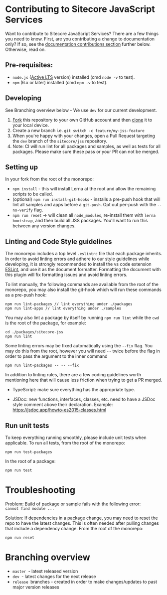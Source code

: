 # Contributing to Sitecore JavaScript Services

Want to contribute to Sitecore JavaScript Services? There are a few things you need to know. First, are you contributing a change to documentation only? If so, see the [documentation contributions section](#documentation-contribution) further below. Otherwise, read on.

## Pre-requisites:

- `node.js` ([Active LTS](https://nodejs.org/en/about/releases/) version) installed (cmd `node -v` to test).
- `npm` (6.x or later) installed (cmd `npm -v` to test).

## Developing

See Branching overview below - We use `dev` for our current development.

1. [Fork](https://help.github.com/articles/fork-a-repo/) this repository to your own GitHub account and then [clone](https://help.github.com/articles/cloning-a-repository/) it to your local device.
2. Create a new branch i.e. `git switch -c feature/my-jss-feature`
3. When you're happy with your changes, open a Pull Request targeting the `dev` branch of the `sitecore/jss` repository. 
4. Note: CI will run lint for all packages and samples, as well as tests for all packages. Please make sure these pass or your PR can not be merged.

## Setting up

In your fork from the root of the monorepo:

- `npm install` - this will install Lerna at the root and allow the remaining scripts to be called.
- (optional) `npm run install-git-hooks` - installs a pre-push hook that will lint all samples and apps before a `git-push`. Opt out per-push with the `--no-verify` flag.
- `npm run reset` -> will clean all `node_modules`, re-install them with `lerna bootstrap`, and then build all JSS packages. You'll want to run this between any version changes.

## Linting and Code Style guidelines

The monorepo includes a top level `.eslintrc` file that each package inherits. In order to avoid linting errors and adhere to our style guidelines while developing, it is strongly recommended to install the vs code extension  [ESLint](https://marketplace.visualstudio.com/items?itemName=dbaeumer.vscode-eslint), and use it as the document formatter. Formatting the document with this plugin will fix formatting issues and avoid linting errors.

To lint manually, the following commands are available from the root of the monorepo, you may also install the git-hook which will run these commands as a pre-push hook:

```shell
npm run lint-packages // lint everything under ./packages
npm run lint-apps // lint everything under ./samples
```

You may also lint a package by itself by running `npm run lint` while the `cwd` is the root of the package, for example:

```shell
cd ./packages/sitecore-jss
npm run lint
```

Some linting errors may be fixed automatically using the `--fix` flag. You may do this from the root, however you will need `--` twice before the flag in order to pass the argument to the inner command

```shell
npm run lint-packages -- -- --fix 
```

In addition to linting rules, there are a few coding guidelines worth mentioning here that will cause less friction when trying to get a PR merged.

- TypeScript: make sure everything has the appropriate type.

- JSDoc: new functions, interfaces, classes, etc. need to have a JSDoc style comment above their declaration. Example: https://jsdoc.app/howto-es2015-classes.html

## Run unit tests

To keep everything running smoothly, please include unit tests when applicable.
To run all tests, from the root of the monorepo:

```shell
npm run test-packages
```

In the root of a package:

```shell
npm run test
```

# Troubleshooting

Problem: Build of package or sample fails with the following error: `cannot find module ...`

Solution: If dependencies in a package change, you may need to reset the repo to have the latest changes. This is often needed after pulling changes that include a dependency change.
From the root of the monorepo:

```shell
npm run reset
```

# Branching overview

* `master `- latest released version
* `dev `- latest changes for the next release
* `release `branches - created in order to make changes/updates to past major version releases

